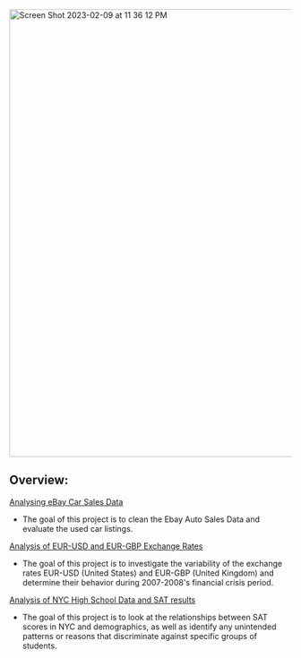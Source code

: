 <img width="800" alt="Screen Shot 2023-02-09 at 11 36 12 PM" src="https://user-images.githubusercontent.com/88107066/218001815-2f8428d5-de0e-451a-acd3-0b5b0f55b47c.png">

## Overview:

[Analysing eBay Car Sales Data](https://github.com/ElizavetaGorelova/DataAnalysis_Projects/tree/main/Analysing%20eBay%20Car%20Sales%20Data)
  - The goal of this project is to clean the Ebay Auto Sales Data and evaluate the used car listings.

[Analysis of EUR-USD and EUR-GBP Exchange Rates](https://github.com/ElizavetaGorelova/DataAnalysis_Projects/tree/main/Analysis%20of%20EUR-USD%20and%20EUR-GBP%20Exchange%20Rates)
  - The goal of this project is to investigate the variability of the exchange rates EUR-USD (United States) and EUR-GBP (United Kingdom) and determine their behavior during 2007-2008's financial crisis period.

[Analysis of NYC High School Data and SAT results](https://github.com/ElizavetaGorelova/DataAnalysis_Projects/blob/main/Analysis%20of%20NYC%20High%20School%20Data%20and%20SAT%20results/Analysis%20of%20NYC%20High%20School%20Data%20andSAT%20results.ipynb)
  - The goal of this project is to look at the relationships between SAT scores in NYC and demographics, as well as identify any unintended patterns or reasons that discriminate against specific groups of students.




